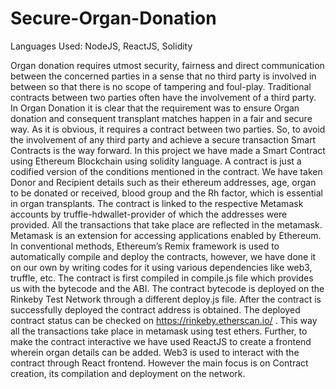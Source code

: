 # Secure-Organ-Donation

Languages Used: NodeJS, ReactJS, Solidity

Organ donation requires utmost security, fairness and direct communication between the concerned parties in a sense that no third party is involved in between so that there is no scope of tampering and foul-play. 
Traditional contracts between two parties often have the involvement of a third party. In Organ Donation it is clear that the requirement was to ensure Organ donation and consequent transplant matches happen in a fair and secure way. As it is obvious, it requires a contract between two parties. So, to avoid the involvement of any third party and achieve a secure transaction Smart Contracts is the way forward. In this project we have made a Smart Contract using Ethereum Blockchain using solidity language. A contract is just a codified version of the conditions mentioned in the contract. 
We have taken Donor and Recipient details such as their ethereum addresses, age, organ to be donated or received, blood group and the Rh factor, which is essential in organ transplants. The contract is linked to the respective Metamask accounts by truffle-hdwallet-provider of which the addresses were provided. All the transactions that take place are reflected in the metamask. Metamask is an extension for accessing applications enabled by Ethereum. In conventional methods, Ethereum’s Remix framework is used to automatically compile and deploy the contracts, however, we have done it on our own by writing codes for it using various dependencies like web3, truffle, etc. The contract is first compiled in compile.js file which provides us with the bytecode and the ABI. The contract bytecode is deployed on the Rinkeby Test Network through a different deploy.js file. After the contract is successfully deployed the contract address is obtained. The deployed contract status can be checked on https://rinkeby.etherscan.io/ . This way all the transactions take place in metamask using test ethers. 
Further, to make the contract interactive we have used ReactJS to create a frontend wherein organ details can be added. Web3 is used to interact with the contract through React frontend. However the main focus is on Contract creation, its compilation and deployment on the network.
